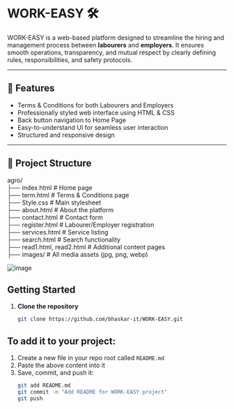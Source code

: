 # WORK-EASY 🛠️

WORK-EASY is a web-based platform designed to streamline the hiring and management process between **labourers** and **employers**. It ensures smooth operations, transparency, and mutual respect by clearly defining rules, responsibilities, and safety protocols.

---

## 🌟 Features

- Terms & Conditions for both Labourers and Employers
- Professionally styled web interface using HTML & CSS
- Back button navigation to Home Page
- Easy-to-understand UI for seamless user interaction
- Structured and responsive design

---

## 📁 Project Structure
agro/<br>
├── index.html # Home page<br>
├── term.html # Terms & Conditions page<br>
├── Style.css # Main stylesheet<br>
├── about.html # About the platform<br>
├── contact.html # Contact form<br>
├── register.html # Labourer/Employer registration<br>
├── services.html # Service listing<br>
├── search.html # Search functionality<br>
├── read1.html, read2.html # Additional content pages<br>
├── images/ # All media assets (jpg, png, webp)


![image](https://github.com/user-attachments/assets/7e9e6a5f-f60a-4fb8-8e6d-83c60ef2c716)
## Getting Started

1. **Clone the repository**
   ```bash
   git clone https://github.com/bhaskar-it/WORK-EASY.git

## To add it to your project:

1. Create a new file in your repo root called `README.md`
2. Paste the above content into it
3. Save, commit, and push it:
   ```bash
   git add README.md
   git commit -m "Add README for WORK-EASY project"
   git push
